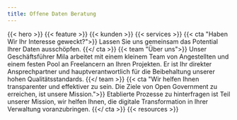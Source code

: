 ```yaml
---
title: Offene Daten Beratung
---
```

{{< hero >}}
{{< feature >}}
{{< kunden >}}
{{< services >}}
{{< cta "Haben Wir Ihr Interesse geweckt?">}}
Lassen Sie uns gemeinsam das Potential Ihrer Daten ausschöpfen.
{{</ cta >}}
{{< team "Über uns">}}
Unser Geschäftsführer Mila arbeitet mit einem kleinem Team von Angestellten und einem festen Pool an Freelancern an Ihren Projekten. Er ist Ihr direkter Ansprechpartner und hauptverantwortlich für die Beibehaltung unserer hohen Qualitätsstandards.
{{</ team >}}
{{< cta "Wir helfen Ihnen transparenter und effektiver zu sein. Die Ziele von Open Government zu erreichen, ist unsere Mission.">}}
Etablierte Prozesse zu hinterfragen ist Teil unserer Mission, wir helfen Ihnen, die digitale Transformation in Ihrer Verwaltung voranzubringen.
{{</ cta >}}
{{< resources >}}
